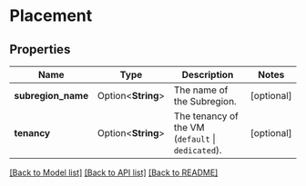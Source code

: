 # Placement

## Properties

Name | Type | Description | Notes
------------ | ------------- | ------------- | -------------
**subregion_name** | Option<**String**> | The name of the Subregion. | [optional]
**tenancy** | Option<**String**> | The tenancy of the VM (`default` \\| `dedicated`). | [optional]

[[Back to Model list]](../README.md#documentation-for-models) [[Back to API list]](../README.md#documentation-for-api-endpoints) [[Back to README]](../README.md)


